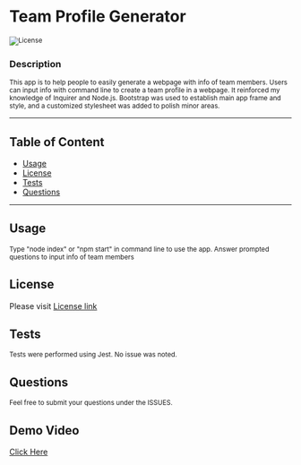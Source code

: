 
# Team Profile Generator 

<sub>![License](https://img.shields.io/badge/License-MIT-blue.svg)</sub>

### Description

<sub>This app is to help people to easily generate a webpage with info of team members. Users can input info with command line to create a team profile in a webpage. It reinforced my knowledge of Inquirer and Node.js. Bootstrap was used to establish main app frame and style, and a customized stylesheet was added to polish minor areas.</sub>
___
## Table of Content
* [Usage](#usage)
* [License](#license)
* [Tests](#tests)
* [Questions](#questions)
___


## Usage
<sub>Type "node index" or "npm start" in command line to use the app. Answer prompted questions to input info of team members</sub>

## License

Please visit [License link](https://choosealicense.com/licenses/mit/)

## Tests
<sub>Tests were performed using Jest. No issue was noted.</sub>

## Questions
<sub>Feel free to submit your questions under the ISSUES. </sub>

## Demo Video

[Click Here](https://watch.screencastify.com/v/zKr19RGhevJuAjHNp3PG)

